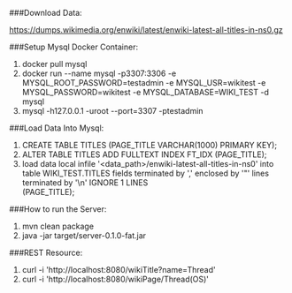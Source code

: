 ###Download Data:

https://dumps.wikimedia.org/enwiki/latest/enwiki-latest-all-titles-in-ns0.gz

###Setup Mysql Docker Container:

1) docker pull mysql
2) docker run --name mysql -p3307:3306 -e MYSQL_ROOT_PASSWORD=testadmin -e MYSQL_USR=wikitest -e MYSQL_PASSWORD=wikitest -e MYSQL_DATABASE=WIKI_TEST -d mysql
3) mysql -h127.0.0.1 -uroot --port=3307 -ptestadmin

###Load Data Into Mysql:

1) CREATE TABLE TITLES (PAGE_TITLE VARCHAR(1000) PRIMARY KEY);
2) ALTER TABLE TITLES ADD FULLTEXT INDEX FT_IDX (PAGE_TITLE);
3) load data local infile '<data_path>/enwiki-latest-all-titles-in-ns0' 
   into table WIKI_TEST.TITLES 
   fields terminated by ',' 
   enclosed by '"' 
   lines terminated by '\n' 
   IGNORE 1 LINES   
   (PAGE_TITLE);
   
###How to run the Server:

1) mvn clean package
2) java -jar target/server-0.1.0-fat.jar

###REST Resource:

1) curl -i 'http://localhost:8080/wikiTitle?name=Thread'
2) curl -i 'http://localhost:8080/wikiPage/Thread(OS)'